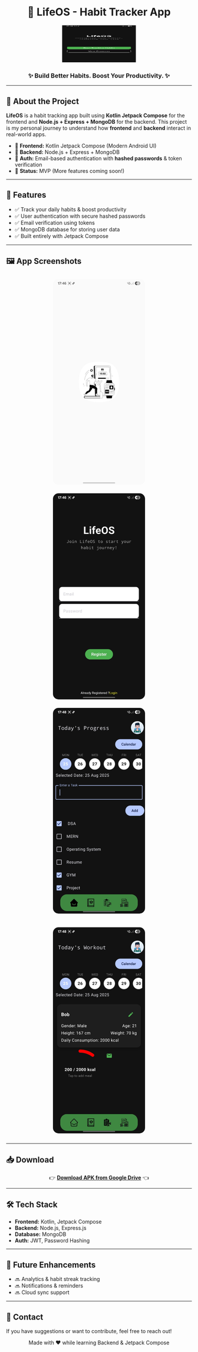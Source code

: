 <h1 align="center">📱 LifeOS - Habit Tracker App</h1>

<p align="center">
  <img src="Images/ss2.jpg" alt="LifeOS Banner" width="200" height="100"/>
</p>

<h3 align="center">✨ Build Better Habits. Boost Your Productivity. ✨</h3>

---

<h2>🚀 About the Project</h2>

<p>
<b>LifeOS</b> is a habit tracking app built using <b>Kotlin Jetpack Compose</b> for the frontend and <b>Node.js + Express + MongoDB</b> for the backend.  
This project is my personal journey to understand how <b>frontend</b> and <b>backend</b> interact in real-world apps.  
</p>

<ul>
  <li>📌 <b>Frontend:</b> Kotlin Jetpack Compose (Modern Android UI)</li>
  <li>📌 <b>Backend:</b> Node.js + Express + MongoDB</li>
  <li>📌 <b>Auth:</b> Email-based authentication with <b>hashed passwords</b> & token verification</li>
  <li>📌 <b>Status:</b> MVP (More features coming soon!)</li>
</ul>

---

<h2>🔑 Features</h2>

<ul>
  <li>✅ Track your daily habits & boost productivity</li>
  <li>✅ User authentication with secure hashed passwords</li>
  <li>✅ Email verification using tokens</li>
  <li>✅ MongoDB database for storing user data</li>
  <li>✅ Built entirely with Jetpack Compose</li>
</ul>

---

<h2>🖼️ App Screenshots</h2>

<p align="center">
  <img src="Images/ss1.jpg" width="250" style="border-radius: 15px; margin: 10px;" />
  <img src="Images/ss3.jpg" width="250" style="border-radius: 15px; margin: 10px;" />
  <img src="Images/ss4.jpg" width="250" style="border-radius: 15px; margin: 10px;" />
</p>

<p align="center">
  <img src="Images/ss5.jpg" width="250" style="border-radius: 15px; margin: 10px;" />
<!--   <img src="IMAGES/ss5.png" width="250" style="border-radius: 15px; margin: 10px;" />
  <img src="IMAGES/ss6.png" width="250" style="border-radius: 15px; margin: 10px;" /> -->
</p>

---

<h2>📥 Download</h2>

<p align="center">
  👉 <a href="https://drive.google.com/file/d/1EdEUyeJRN2a1vAEJBmkZc6bvXCE3-9CY/view?usp=sharing" target="_blank"><b>Download APK from Google Drive</b></a> 👈
</p>

---

<h2>🛠️ Tech Stack</h2>

<ul>
  <li><b>Frontend:</b> Kotlin, Jetpack Compose</li>
  <li><b>Backend:</b> Node.js, Express.js</li>
  <li><b>Database:</b> MongoDB</li>
  <li><b>Auth:</b> JWT, Password Hashing</li>
</ul>

---

<h2>📌 Future Enhancements</h2>

<ul>
  <li>🔜 Analytics & habit streak tracking</li>
  <li>🔜 Notifications & reminders</li>
  <li>🔜 Cloud sync support</li>
</ul>

---

<h2>📧 Contact</h2>

<p>
If you have suggestions or want to contribute, feel free to reach out!  
</p>

<p align="center">
  Made with ❤️ while learning Backend & Jetpack Compose
</p>
